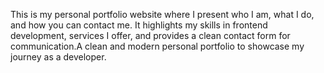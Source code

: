 This is my personal portfolio website where I present who I am, what I do, and how you can contact me. It highlights my skills in frontend development, services I offer, and provides a clean contact form for communication.A clean and modern personal portfolio to showcase my journey as a developer.
